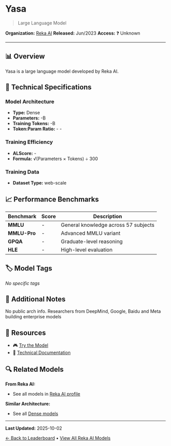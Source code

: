 # Yasa

> Large Language Model

**Organization:** [Reka AI](../../labs/reka-ai.md)
**Released:** Jun/2023
**Access:** ❓ Unknown

---

## 📊 Overview

Yasa is a large language model developed by Reka AI.

## 🔧 Technical Specifications

### Model Architecture
- **Type:** Dense
- **Parameters:** -B
- **Training Tokens:** -B
- **Token:Param Ratio:** - -

### Training Efficiency
- **ALScore:** -
- **Formula:** √(Parameters × Tokens) ÷ 300

### Training Data
- **Dataset Type:** web-scale

## 📈 Performance Benchmarks

| Benchmark | Score | Description |
|-----------|-------|-------------|
| **MMLU** | - | General knowledge across 57 subjects |
| **MMLU-Pro** | - | Advanced MMLU variant |
| **GPQA** | - | Graduate-level reasoning |
| **HLE** | - | High-level evaluation |

## 🏷️ Model Tags

_No specific tags_

## 📝 Additional Notes

No public arch info. Researchers from DeepMind, Google, Baidu and Meta building enterprise models

## 🔗 Resources

- 🎮 [Try the Model](https://reka.ai/product/)
- 📄 [Technical Documentation](https://reka.ai/product/)

## 🔍 Related Models

**From Reka AI:**
- See all models in [Reka AI profile](../../labs/reka-ai.md)

**Similar Architecture:**
- See all [Dense models](../../architectures/dense.md)

---

**Last Updated:** 2025-10-02

[← Back to Leaderboard](../../README.md) • [View All Reka AI Models](../../labs/reka-ai.md)
